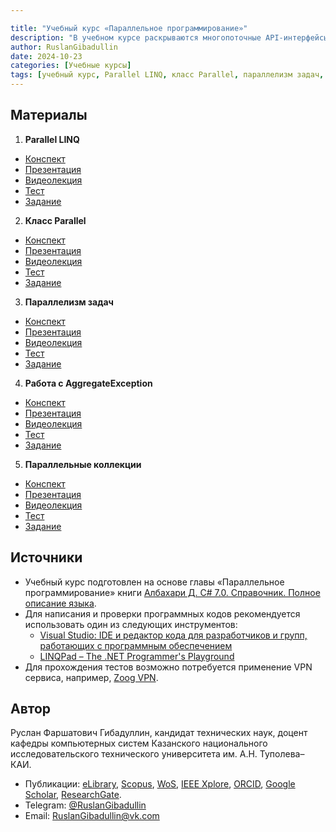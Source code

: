 ```yaml
---

title: "Учебный курс «Параллельное программирование»"
description: "В учебном курсе раскрываются многопоточные API-интерфейсы и конструкции, направленные на использование преимуществ многоядерных процессоров: Parallel LINQ, класс Parallel, параллелизм задач, работа с AggregateException, параллельные коллекции."
author: RuslanGibadullin
date: 2024-10-23
categories: [Учебные курсы]
tags: [учебный курс, Parallel LINQ, класс Parallel, параллелизм задач, работа с AggregateException, параллельные коллекции]
---
```


## Материалы

1. **Parallel LINQ**
  - [Конспект](https://csharpcooking.github.io/data/Parallel-Programming/Parallel-LINQ.pdf)
  - [Презентация](https://docs.google.com/presentation/d/17ck5HP8plNOskZErLhYqEUMb1I09cIulUXPO-GEVG5o/)
  - [Видеолекция](https://rutube.ru/video/d858ef47a817eb41adb84d18db675cc0/)
  - [Тест](https://www.classmarker.com/online-test/start/test-intro/?quiz=kg66384e87528fc7)
  - [Задание](https://csharpcooking.github.io/practice/Parallel-Programming-Parallel-LINQ.pdf)
2. **Класс Parallel**
  - [Конспект](https://csharpcooking.github.io/data/Parallel-Programming/Class-Parallel.pdf)
  - [Презентация](https://docs.google.com/presentation/d/1PrLVw8yPrQln7bGVA-1rggYV2GOsT0xspGu7U-rGvgQ/)
  - [Видеолекция](https://rutube.ru/video/e9ed4359322860730d3b66cbd6978afd/)
  - [Тест](https://www.classmarker.com/online-test/start/test-intro/?quiz=k67638746d849e77)
  - [Задание](https://csharpcooking.github.io/practice/Parallel-Programming-Class-Parallel.pdf)
3. **Параллелизм задач**
  - [Конспект](https://csharpcooking.github.io/data/Parallel-Programming/Task-Parallelism.pdf)
  - [Презентация](https://docs.google.com/presentation/d/1IjvaNTtpNb3GXGAYo6j_r7yQrHA152V4B8c30TAyzcE/)
  - [Видеолекция](https://rutube.ru/video/a758b4831fe36a0d4a496150c35fb5d3/)
  - [Тест](https://www.classmarker.com/online-test/start/test-intro/?quiz=eny6388f0205dd09)
  - [Задание](https://csharpcooking.github.io/practice/Parallel-Programming-Task-Parallelism.pdf)
4. **Работа с AggregateException**
  - [Конспект](https://csharpcooking.github.io/data/Parallel-Programming/Working-with-AggregateException.pdf)
  - [Презентация](https://docs.google.com/presentation/d/1JLtQefzgP0uiarGSI58CHUKR_iGHb-08uem5Lv6rzfo/)
  - [Видеолекция](https://rutube.ru/video/dc1e14ad2f29d61fa6f0ab3afea69aa1/)
  - [Тест](https://www.classmarker.com/online-test/start/?quiz=hcy65ac2749d1445)
  - [Задание](https://csharpcooking.github.io/practice/Parallel-Programming-Working-with-AggregateException.pdf)
5. **Параллельные коллекции**
  - [Конспект](https://csharpcooking.github.io/data/Parallel-Programming/Concurrent-Collections.pdf)
  - [Презентация](https://docs.google.com/presentation/d/1f1ihTc_LCigsvPHbp0Ncg7nUgC7su3hKayvtKrv1Szc/)
  - [Видеолекция](https://rutube.ru/video/fa426a26566329d4d9707025b95f02e0/)
  - [Тест](https://www.classmarker.com/online-test/start/test-intro/?quiz=3cq638a131bf365c)
  - [Задание](https://csharpcooking.github.io/practice/Parallel-Programming-Concurrent-Collections.pdf)

## Источники

- Учебный курс подготовлен на основе главы «Параллельное программирование» книги [Албахари Д. C# 7.0. Справочник. Полное описание языка](https://csharpcooking.github.io/theory/AlbahariCSharp7Ru.pdf).
- Для написания и проверки программных кодов рекомендуется использовать один из следующих инструментов:
  - [Visual Studio: IDE и редактор кода для разработчиков и групп, работающих с программным обеспечением](https://visualstudio.microsoft.com/)
  - [LINQPad – The .NET Programmer's Playground](https://www.linqpad.net/)
- Для прохождения тестов возможно потребуется применение VPN сервиса, например, [Zoog VPN](https://zoogvpn.com/ru-ru/?a_aid=65957b40c9435).

## Автор

Руслан Фаршатович Гибадуллин, кандидат технических наук, доцент кафедры компьютерных систем Казанского национального исследовательского технического университета им. А.Н. Туполева–КАИ.
- Публикации: [eLibrary](https://www.elibrary.ru/author_items.asp?authorid=830879), [Scopus](https://www.scopus.com/authid/detail.uri?origin=AuthorProfile&authorId=55978150900), [WoS](https://www.webofscience.com/wos/author/record/GLN-3042-2022), [IEEE Xplore](https://ieeexplore.ieee.org/author/37085772621), [ORCID](https://orcid.org/0000-0001-9359-911X), [Google Scholar](https://scholar.google.com/citations?user=z84Y_r0AAAAJ), [ResearchGate](https://www.researchgate.net/profile/Ruslan-Gibadullin).
- Telegram: [@RuslanGibadullin](https://t.me/RuslanGibadullin)
- Email: [RuslanGibadullin@vk.com](mailto:RuslanGibadullin@vk.com)
